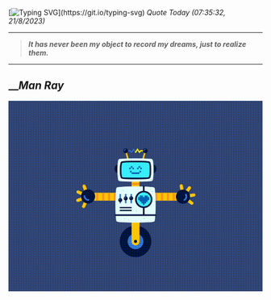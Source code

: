 [![Typing SVG](https://readme-typing-svg.herokuapp.com?font=Press+Start+2P&color=C2F784&size=35&width=900&height=100&lines=Hello+World%2C+I'm+Hung+!)](https://git.io/typing-svg) 
_Quote Today (07:35:32, 21/8/2023)_
___
>**_It has never been my object to record my dreams, just to realize them._**
___

## __**_Man Ray_**

![RobotDance](src/assets/images/robot-dancing-dribble.gif?style=center)
